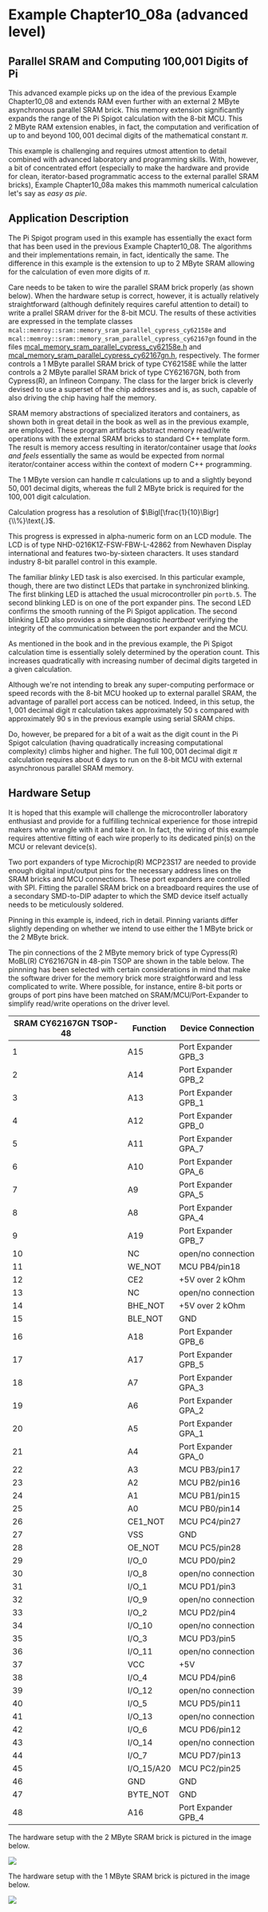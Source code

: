 # Example Chapter10_08a (advanced level)
## Parallel SRAM and Computing 100,001 Digits of Pi

This advanced example picks up on the idea of the previous Example Chapter10_08
and extends RAM even further with an external
$2~\text{MByte}$ asynchronous parallel SRAM brick.
This memory extension significantly expands the range of the Pi Spigot calculation
with the 8-bit MCU. This $2~\text{MByte}$ RAM extension enables, in fact,
the computation and verification of up to and beyond $100,001$
decimal digits of the mathematical constant $\pi$.

This example is challenging and requires utmost attention to detail
combined with advanced
laboratory and programming skills. With, however, a bit of concentrated
effort (especially to make the hardware and provide for clean,
iterator-based programmatic access to the external parallel SRAM bricks),
Example Chapter10_08a makes this mammoth numerical calculation let's say as
_easy_ _as_ _pie_.

## Application Description

The Pi Spigot program used in this example has essentially
the exact form that has been used in the previous Example Chapter10_08.
The algorithms and their implementations remain,
in fact, identically the same.
The difference in this example is the extension to up to $2~\text{MByte}$
SRAM allowing for the calculation of even more digits of $\pi$.

Care needs to be taken to wire the parallel SRAM brick properly
(as shown below). When the hardware setup is correct,
however, it is actually relatively straightforward
(although definitely requires careful attention to detail)
to write a prallel SRAM driver for the 8-bit MCU.
The results of these activities
are expressed in the template classes
`mcal::memroy::sram::memory_sram_parallel_cypress_cy62158e`
and
`mcal::memroy::sram::memory_sram_parallel_cypress_cy62167gn`
found in the files
[mcal_memory_sram_parallel_cypress_cy62158e.h](./src/mcal/avr/mcal_memory_sram_parallel_cypress_cy62158e.h)
and
[mcal_memory_sram_parallel_cypress_cy62167gn.h](./src/mcal/avr/mcal_memory_sram_parallel_cypress_cy62167gn.h),
respectively. The former controls a $1~\text{MByte}$ parallel SRAM
brick of type CY62158E
while the latter controls a $2~\text{MByte}$ parallel SRAM
brick of type
CY62167GN, both from Cypress(R), an Infineon Company.
The class for the larger brick is cleverly devised
to use a superset of the chip addresses and is, as such,
capable of also driving the chip having half the memory.

SRAM memory abstractions of specialized iterators and containers,
as shown both in great detail in the book as well as in the previous example,
are employed. These program artifacts abstract memory read/write
operations with the external SRAM bricks to standard C++ template form.
The result is memory access resulting in iterator/container usage
that _looks_ _and_ _feels_ essentially the same as would be expected
from normal iterator/container access within the context of modern C++
programming.

The $1~\text{MByte}$ version can handle $\pi$
calculations up to and a slightly beyond $50,001$
decimal digits, whereas the full $2~\text{MByte}$ brick
is required for the $100,001$ digit calculation.

Calculation progress has a resolution of $\Bigl[\frac{1}{10}\Bigr]{\\%}\text{.}$.

This progress is expressed in alpha-numeric form on an LCD module.
The LCD is of type NHD-0216K1Z-FSW-FBW-L-42862
from Newhaven Display international and features
two-by-sixteen characters. It uses standard
industry 8-bit parallel control in this example.

The familiar _blinky_ LED task is also exercised. In this
particular example, though, there are two distinct LEDs that
partake in synchronized blinking.
The first blinking LED is attached the usual microcontroller pin `portb.5`.
The second blinking LED is on one of the port expander pins.
The second LED confirms the smooth running of the
Pi Spigot application. The second blinking LED also
provides a simple diagnostic _heartbeat_ verifying
the integrity of the communication between
the port expander and the MCU.

As mentioned in the book and in the previous example,
the Pi Spigot calculation time
is essentially solely determined by the operation count.
This increases quadratically with increasing number
of decimal digits targeted in a given calculation.

Although we're not intending to break any super-computing
performace or speed records with the 8-bit MCU hooked up
to external parallel SRAM, the advantage of parallel port access
can be noticed.
Indeed, in this setup, the $1,001$
decimal digit $\pi$ calculation takes
approximately $50~\text{s}$ compared with approximately $90~\text{s}$
in the previous example using serial SRAM chips.

Do, however, be prepared for a bit of a wait as
the digit count in the Pi Spigot calculation
(having quadratically increasing computational complexity)
climbs higher and higher.
The full $100,001$ decimal digit $\pi$ calculation
requires about $6~\text{days}$ to run on the 8-bit MCU with external
asynchronous parallel SRAM memory.

## Hardware Setup

It is hoped that this example will challenge the microcontroller
laboratory enthusiast and provide for a fulfilling technical experience
for those intrepid makers who wrangle with it and take it on.
In fact, the wiring of this example requires attentive
fitting of each wire properly to its dedicated pin(s) on the MCU
or relevant device(s).

Two port expanders of type
Microchip(R) MCP23S17 are needed to provide enough
digital input/output pins for the necessary
address lines on the SRAM bricks and MCU connections.
These port expanders are controlled with SPI.
Fitting the parallel SRAM brick on a breadboard requires the use
of a secondary SMD-to-DIP adapter to which the SMD device
itself actually needs to be meticulously soldered.

Pinning in this example is, indeed, rich in detail.
Pinning variants differ slightly depending on whether
we intend to use either the $1~\text{MByte}$ brick
or the $2~\text{MByte}$ brick.

The pin connections of the $2~\text{MByte}$ memory brick
of type Cypress(R) MoBL(R) CY62167GN in 48-pin TSOP
are shown in the table below. The pinnning has
been selected with certain considerations in mind that
make the software driver for the memory brick
more straightforward and less complicated to write.
Where possible, for instance, entire 8-bit ports or groups
of port pins have been matched on SRAM/MCU/Port-Expander to simplify
read/write operations on the driver level.

| SRAM CY62167GN TSOP-48   | Function   | Device Connection       |
| ------------------------ | ---------- | ----------------------- |
| 1                        | A15        | Port Expander GPB_3     |
| 2                        | A14        | Port Expander GPB_2     |
| 3                        | A13        | Port Expander GPB_1     |
| 4                        | A12        | Port Expander GPB_0     |
| 5                        | A11        | Port Expander GPA_7     |
| 6                        | A10        | Port Expander GPA_6     |
| 7                        | A9         | Port Expander GPA_5     |
| 8                        | A8         | Port Expander GPA_4     |
| 9                        | A19        | Port Expander GPB_7     |
| 10                       | NC         | open/no connection      |
| 11                       | WE_NOT     | MCU PB4/pin18           |
| 12                       | CE2        | +5V over 2 kOhm         |
| 13                       | NC         | open/no connection      |
| 14                       | BHE_NOT    | +5V over 2 kOhm         |
| 15                       | BLE_NOT    | GND                     |
| 16                       | A18        | Port Expander GPB_6     |
| 17                       | A17        | Port Expander GPB_5     |
| 18                       | A7         | Port Expander GPA_3     |
| 19                       | A6         | Port Expander GPA_2     |
| 20                       | A5         | Port Expander GPA_1     |
| 21                       | A4         | Port Expander GPA_0     |
| 22                       | A3         | MCU PB3/pin17           |
| 23                       | A2         | MCU PB2/pin16           |
| 24                       | A1         | MCU PB1/pin15           |
| 25                       | A0         | MCU PB0/pin14           |
| 26                       | CE1_NOT    | MCU PC4/pin27           |
| 27                       | VSS        | GND                     |
| 28                       | OE_NOT     | MCU PC5/pin28           |
| 29                       | I/O_0      | MCU PD0/pin2            |
| 30                       | I/O_8      | open/no connection      |
| 31                       | I/O_1      | MCU PD1/pin3            |
| 32                       | I/O_9      | open/no connection      |
| 33                       | I/O_2      | MCU PD2/pin4            |
| 34                       | I/O_10     | open/no connection      |
| 35                       | I/O_3      | MCU PD3/pin5            |
| 36                       | I/O_11     | open/no connection      |
| 37                       | VCC        | +5V                     |
| 38                       | I/O_4      | MCU PD4/pin6            |
| 39                       | I/O_12     | open/no connection      |
| 40                       | I/O_5      | MCU PD5/pin11           |
| 41                       | I/O_13     | open/no connection      |
| 42                       | I/O_6      | MCU PD6/pin12           |
| 43                       | I/O_14     | open/no connection      |
| 44                       | I/O_7      | MCU PD7/pin13           |
| 45                       | I/O_15/A20 | MCU PC2/pin25           |
| 46                       | GND        | GND                     |
| 47                       | BYTE_NOT   | GND                     |
| 48                       | A16        | Port Expander GPB_4     |

The hardware setup with the $2~\text{MByte}$ SRAM brick
is pictured in the image below.

![](./images/board10_08a_2MB.jpg)

The hardware setup with the $1~\text{MByte}$ SRAM brick
is pictured in the image below.

![](./images/board10_08a_1MB.jpg)
